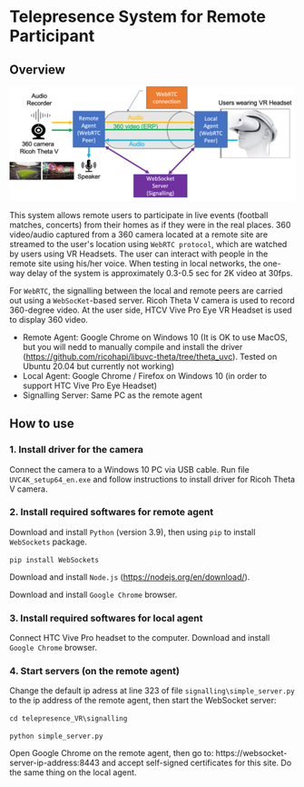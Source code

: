 # Telepresence System for Remote Participant

## Overview

![Alt text](telepresence_system.png?raw=true "System Architecture")

This system allows remote users to participate in live events (football matches, concerts) from their homes as if they were in the real places.
360 video/audio captured from a 360 camera located at a remote site are streamed to the user's location using ``WebRTC protocol``, which are watched by users using VR Headsets. The user can interact with people in the remote site using his/her voice. When testing in local networks, the one-way delay of the system is approximately 0.3-0.5 sec for 2K video at 30fps.

For ``WebRTC``, the signalling between the local and remote peers are carried out using a ``WebSocKet``-based server. Ricoh Theta V camera is used to record 360-degree video. At the user side, HTCV Vive Pro Eye VR Headset is used to display 360 video.

 - Remote Agent: Google Chrome on Windows 10 (It is OK to use MacOS, but you will nedd to manually compile and install the driver (https://github.com/ricohapi/libuvc-theta/tree/theta_uvc). Tested on Ubuntu 20.04 but currently not working)
 - Local Agent: Google Chrome / Firefox on Windows 10 (in order to support HTC Vive Pro Eye Headset)
 - Signalling Server: Same PC as the remote agent

## How to use
### 1. Install driver for the camera
Connect the camera to a Windows 10 PC via USB cable. Run file ``UVC4K_setup64_en.exe`` and follow instructions to install driver for Ricoh Theta V camera.

### 2. Install required softwares for remote agent
Download and install ``Python`` (version 3.9), then using ``pip`` to install ``WebSockets`` package.

``
pip install WebSockets
``

Download and install ``Node.js`` (https://nodejs.org/en/download/).

Download and install ``Google Chrome`` browser.

### 3. Install required softwares for local agent
Connect HTC Vive Pro headset to the computer.
Download and install ``Google Chrome`` browser.

### 4. Start servers (on the remote agent)
Change the default ip adress at line 323 of file ``signalling\simple_server.py`` to the ip address of the remote agent, then start the WebSocket server:

``cd telepresence_VR\signalling``

``python simple_server.py``

Open Google Chrome on the remote agent, then go to: https://websocket-server-ip-address:8443 and accept self-signed certificates for this site. Do the same thing on the local agent.


